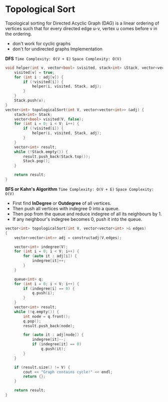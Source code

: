 # Topological Sort

Topological sorting for Directed Acyclic Graph (DAG) is a linear ordering of vertices such that for every directed edge u-v, vertex u comes before v in the ordering.

- don't work for cyclic graphs
- don't for undirected graphs
  Implementation

**DFS**
`Time Complexity: O(V + E)`
`Space Complexity: O(V)`

```cpp
void helper(int v, vector<bool> &visited, stack<int> &Stack, vector<vector<int>> &adj) {
    visited[v] = true;
    for (int i : adj[v]) {
        if (!visited[i]) {
            helper(i, visited, Stack, adj);
        }
    }
    Stack.push(v);
}
vector<int> topologicalSort(int V, vector<vector<int>> &adj) {
    stack<int> Stack;
    vector<bool> visited(V, false);
    for (int i = 0; i < V; i++) {
        if (!visited[i]) {
            helper(i, visited, Stack, adj);
        }
    }
    vector<int> result;
    while (!Stack.empty()) {
        result.push_back(Stack.top());
        Stack.pop();
    }

    return result;
}
```

**BFS or Kahn's Algorithm**
`Time Complexity: O(V + E)`
`Space Complexity: O(V)`

- First find **InDegree** or **Outdegree** of all vertices.
- Then push all vertices with indegree 0 into a queue.
- Then pop from the queue and reduce indegree of all its neighbours by 1.
- If any neighbour's indegree becomes 0, push it into the queue.

```cpp
vector<int> topologicalSort(int V, vector<vector<int> >& edges)
{
    vector<vector<int>> adj = constructadj(V,edges);

    vector<int> indegree(V);
    for (int i = 0; i < V; i++) {
        for (auto it : adj[i]) {
            indegree[it]++;
        }
    }

    queue<int> q;
    for (int i = 0; i < V; i++) {
        if (indegree[i] == 0) {
            q.push(i);
        }
    }
    vector<int> result;
    while (!q.empty()) {
        int node = q.front();
        q.pop();
        result.push_back(node);

        for (auto it : adj[node]) {
            indegree[it]--;
            if (indegree[it] == 0)
                q.push(it);
        }
    }

    if (result.size() != V) {
        cout << "Graph contains cycle!" << endl;
        return {};
    }

    return result;
}
```
